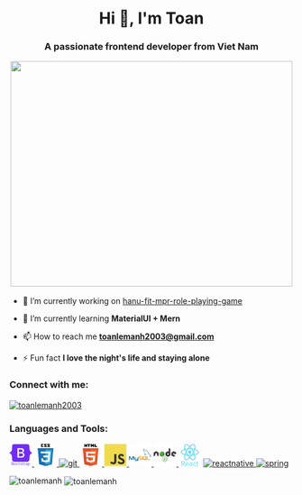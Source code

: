 <h1 align="center">Hi 👋, I'm Toan</h1>
<h3 align="center">A passionate frontend developer from Viet Nam</h3>
<div align="center">
  <img width=500 height=400 src="https://media1.giphy.com/media/2IudUHdI075HL02Pkk/giphy.gif?cid=6c09b952gbepk2akhfpusrsru4f6c15gvos9xp1m51y7lq78&ep=v1_internal_gif_by_id&rid=giphy.gif&ct=g" />
</div>

- 🔭 I’m currently working on [hanu-fit-mpr-role-playing-game](https://github.com/whis102/MPR-Final?fbclid=IwAR23bDpZ-0kDpKg0H20ICJZMLdaU10UqUMsMi0pOFDrEpbi6a5Or0THWzUI_aem_AZpdDu6MbeyQ3MkM6OV__z9-2a_JUx5KzQd14mrInSLIWa7ghRruLrulBleLIclUMAiXltwKrPwLzaepXl7vf1eN)

- 🌱 I’m currently learning **MaterialUI + Mern**

- 📫 How to reach me **toanlemanh2003@gmail.com**

- ⚡ Fun fact **I love the night's life and staying alone**

<h3 align="left">Connect with me:</h3>
<p align="left">
<a href="https://fb.com/toanlemanh2003" target="blank"><img align="center" src="https://raw.githubusercontent.com/rahuldkjain/github-profile-readme-generator/master/src/images/icons/Social/facebook.svg" alt="toanlemanh2003" height="30" width="40" /></a>
</p>

<h3 align="left">Languages and Tools:</h3>
<p align="left"> <a href="https://getbootstrap.com" target="_blank" rel="noreferrer"> <img src="https://raw.githubusercontent.com/devicons/devicon/master/icons/bootstrap/bootstrap-plain-wordmark.svg" alt="bootstrap" width="40" height="40"/> </a> <a href="https://www.w3schools.com/css/" target="_blank" rel="noreferrer"> <img src="https://raw.githubusercontent.com/devicons/devicon/master/icons/css3/css3-original-wordmark.svg" alt="css3" width="40" height="40"/> </a>   <a href="https://git-scm.com/" target="_blank" rel="noreferrer"> <img src="https://www.vectorlogo.zone/logos/git-scm/git-scm-icon.svg" alt="git" width="40" height="40"/> </a> <a href="https://www.w3.org/html/" target="_blank" rel="noreferrer"> <img src="https://raw.githubusercontent.com/devicons/devicon/master/icons/html5/html5-original-wordmark.svg" alt="html5" width="40" height="40"/> </a> <a href="https://developer.mozilla.org/en-US/docs/Web/JavaScript" target="_blank" rel="noreferrer"> <img src="https://raw.githubusercontent.com/devicons/devicon/master/icons/javascript/javascript-original.svg" alt="javascript" width="40" height="40"/> </a>  <a href="https://www.mysql.com/" target="_blank" rel="noreferrer"> <img src="https://raw.githubusercontent.com/devicons/devicon/master/icons/mysql/mysql-original-wordmark.svg" alt="mysql" width="40" height="40"/> </a> <a href="https://nodejs.org" target="_blank" rel="noreferrer"> <img src="https://raw.githubusercontent.com/devicons/devicon/master/icons/nodejs/nodejs-original-wordmark.svg" alt="nodejs" width="40" height="40"/> </a>  <img src="https://raw.githubusercontent.com/devicons/devicon/master/icons/react/react-original-wordmark.svg" alt="react" width="40" height="40"/> </a> <a href="https://reactnative.dev/" target="_blank" rel="noreferrer"> <img src="https://reactnative.dev/img/header_logo.svg" alt="reactnative" width="40" height="40"/> </a>  <a href="https://spring.io/" target="_blank" rel="noreferrer"> <img src="https://www.vectorlogo.zone/logos/springio/springio-icon.svg" alt="spring" width="40" height="40"/> </a> </p>

<p><img align="left" src="https://github-readme-stats.vercel.app/api/top-langs?username=toanlemanh&show_icons=true&locale=en&layout=compact" alt="toanlemanh" /></p>

<p>&nbsp;<img align="center" src="https://github-readme-stats.vercel.app/api?username=toanlemanh&show_icons=true&locale=en" alt="toanlemanh" /></p>
